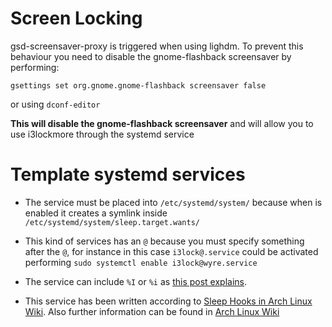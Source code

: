 # Screen Locking
gsd-screensaver-proxy is triggered when using lighdm. To prevent this behaviour you need to disable the gnome-flashback screensaver by performing:

`gsettings set org.gnome.gnome-flashback screensaver false`

or using `dconf-editor`

**This will disable the gnome-flashback screensaver** and will allow you to use i3lockmore through the systemd service

# Template systemd services

- The service must be placed into `/etc/systemd/system/` because when is enabled it creates a symlink inside `/etc/systemd/system/sleep.target.wants/`

- This kind of services has an `@` because you must specify something after the `@`, for instance in this case `i3lock@.service` could be activated performing `sudo systemctl enable i3lock@wyre.service` 

- The service can include `%I` or `%i` as [this post explains](https://superuser.com/questions/393423/the-symbol-and-systemctl-and-vsftpd).

- This service has been written according to [Sleep Hooks in Arch Linux Wiki](https://wiki.archlinux.org/index.php/Power_management#Sleep_hooks). Also further information can be found in [Arch Linux Wiki](https://wiki.archlinux.org/index.php/Power_management)

